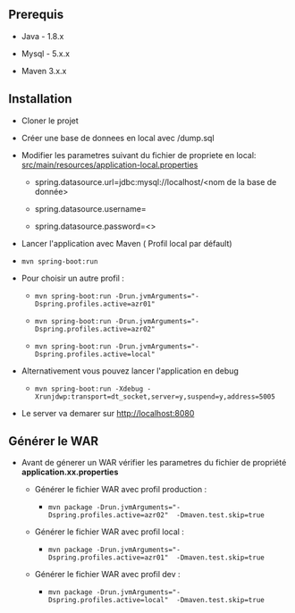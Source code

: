 
Prerequis
------------

-   Java - 1.8.x

-   Mysql - 5.x.x

-   Maven 3.x.x

Installation
------------
-   Cloner le projet

-   Créer une base de donnees en local avec /dump.sql

-   Modifier les parametres suivant du fichier de propriete en local: [src/main/resources/application-local.properties](src/main/resources/application-local.properties)

    -   spring.datasource.url=jdbc:mysql://localhost/<nom de la base de donnée>
    
    -   spring.datasource.username=<root>
    
    -   spring.datasource.password=<>

- Lancer l'application avec Maven ( Profil local par défault)

-   `mvn spring-boot:run`

-   Pour choisir un autre profil :

    -   `mvn spring-boot:run -Drun.jvmArguments="-Dspring.profiles.active=azr01"`
    
    -   `mvn spring-boot:run -Drun.jvmArguments="-Dspring.profiles.active=azr02"`
    
    -   `mvn spring-boot:run -Drun.jvmArguments="-Dspring.profiles.active=local"`


-   Alternativement vous pouvez lancer l'application en debug

    -   `mvn spring-boot:run -Xdebug -Xrunjdwp:transport=dt_socket,server=y,suspend=y,address=5005`

-   Le server va demarer sur  [http://localhost:8080](http://localhost:8080)


Générer le WAR
------------
-   Avant de génerer un WAR vérifier les parametres du fichier de propriété **application.xx.properties**

    -   Générer le fichier WAR avec profil production  : 
    
        -   `mvn package -Drun.jvmArguments="-Dspring.profiles.active=azr02"  -Dmaven.test.skip=true`
    
    - Générer le fichier WAR avec profil local :
    
        -   `mvn package -Drun.jvmArguments="-Dspring.profiles.active=azr01"  -Dmaven.test.skip=true`
    
    - Générer le fichier WAR avec profil dev :
    
        -   `mvn package -Drun.jvmArguments="-Dspring.profiles.active=local"  -Dmaven.test.skip=true`
